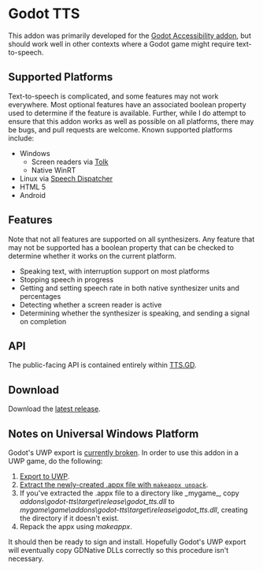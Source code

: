 # Godot TTS

This addon was primarily developed for the [Godot Accessibility addon](https://github.com/lightsoutgames/godot-accessibility), but should work well in other contexts where a Godot game might require text-to-speech.

## Supported Platforms

Text-to-speech is complicated, and some features may not work everywhere. Most optional features have an associated boolean property used to determine if the feature is available. Further, while I do attempt to ensure that this addon works as well as possible on all platforms, there may be bugs, and pull requests are welcome. Known supported platforms include:

* Windows
  * Screen readers via [Tolk](https://github.com/dkager/tolk/)
  * Native WinRT
* Linux via [Speech Dispatcher](https://freebsoft.org/speechd)
* HTML 5
* Android

## Features

Note that not all features are supported on all synthesizers. Any feature that may not be supported has a boolean property that can be checked to determine whether it works on the current platform.

* Speaking text, with interruption support on most platforms
* Stopping speech in progress
* Getting and setting speech rate in both native synthesizer units and percentages
* Detecting whether a screen reader is active
* Determining whether the synthesizer is speaking, and sending a signal on completion

## API

The public-facing API is contained entirely within [TTS.GD](https://github.com/lightsoutgames/godot-tts/blob/master/TTS.gd).

## Download

Download the [latest release](https://github.com/lightsoutgames/godot-tts/releases).

## Notes on Universal Windows Platform

Godot's UWP export is [currently broken](https://github.com/godotengine/godot/issues/30558). In order to use this addon in a UWP game, do the following:

1. [Export to UWP](https://docs.godotengine.org/en/stable/getting_started/workflow/export/exporting_for_uwp.html).
2. [Extract the newly-created .appx file with `makeappx unpack`](https://docs.microsoft.com/en-us/windows/msix/package/create-app-package-with-makeappx-tool).
3. If you've extracted the .appx file to a directory like _mygame\_, copy _addons\godot-tts\target\release\godot_tts.dll_ to _mygame\game\addons\godot-tts\target\release\godot_tts.dll_, creating the directory if it doesn't exist.
4. Repack the appx using _makeappx_.

It should then be ready to sign and install. Hopefully Godot's UWP export will eventually copy GDNative DLLs correctly so this procedure isn't necessary.
